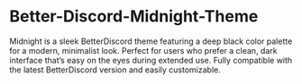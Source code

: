 # Better-Discord-Midnight-Theme
Midnight is a sleek BetterDiscord theme featuring a deep black color palette for a modern, minimalist look. Perfect for users who prefer a clean, dark interface that’s easy on the eyes during extended use. Fully compatible with the latest BetterDiscord version and easily customizable.
